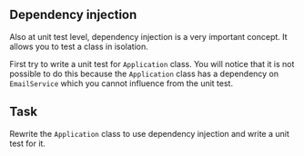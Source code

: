 ## Dependency injection

Also at unit test level, dependency injection is a very important concept. It allows you to test a class in isolation.

First try to write a unit test for `Application` class. You will notice that it is not possible to do this because
the `Application` class has a dependency on `EmailService` which you cannot influence from the unit test.

## Task 

Rewrite the `Application` class to use dependency injection and write a unit test for it.